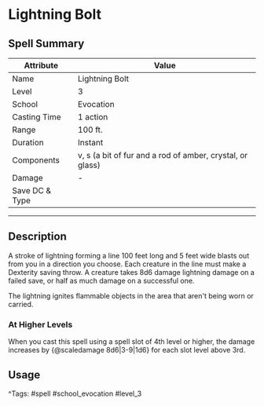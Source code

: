 # Lightning Bolt

## Spell Summary

| Attribute        | Value                  |
|------------------|------------------------|
| Name             | Lightning Bolt                 |
| Level            | 3                |
| School           | Evocation          |
| Casting Time     | 1 action              |
| Range            | 100 ft.            |
| Duration         | Instant             |
| Components       | v, s (a bit of fur and a rod of amber, crystal, or glass)             |
| Damage           | -               |
| Save DC & Type   |              |

---

## Description

A stroke of lightning forming a line 100 feet long and 5 feet wide blasts out from you in a direction you choose. Each creature in the line must make a Dexterity saving throw. A creature takes 8d6 damage lightning damage on a failed save, or half as much damage on a successful one.

The lightning ignites flammable objects in the area that aren't being worn or carried.

### At Higher Levels
When you cast this spell using a spell slot of 4th level or higher, the damage increases by {@scaledamage 8d6|3-9|1d6} for each slot level above 3rd.

## Usage


^Tags: #spell #school_evocation #level_3